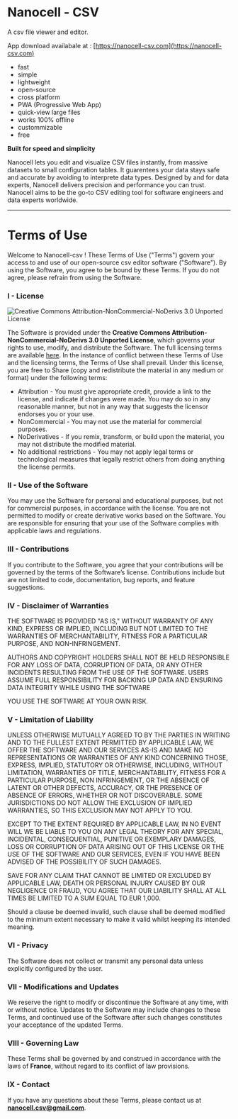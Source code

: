 
# Nanocell - CSV

A csv file viewer and editor.

App download availabale at : [https://nanocell-csv.com](https://nanocell-csv.com)

- fast
- simple
- lightweight
- open-source
- cross platform
- PWA (Progressive Web App)
- quick-view large files
- works 100% offline
- custommizable
- free

**Built for speed and simplicity**

Nanocell lets you edit and visualize CSV files instantly, from massive datasets to small configuration tables.
It guarentees your data stays safe and accurate by avoiding to interprete data types.
Designed by and for data experts, Nanocell delivers precision and performance you can trust.
Nanocell aims to be the go-to CSV editing tool for software engineers and data experts worldwide.

______________





# Terms of Use

Welcome to Nanocell-csv ! These Terms of Use ("Terms") govern your access to and use of our open-source csv editor software ("Software"). By using the Software, you agree to be bound by these Terms. If you do not agree, please refrain from using the Software.

### I - License

![Creative Commons Attribution-NonCommercial-NoDerivs 3.0 Unported License](https://i.creativecommons.org/l/by-nc-nd/3.0/88x31.png)

The Software is provided under the **Creative Commons Attribution-NonCommercial-NoDerivs 3.0 Unported License**, which governs your rights to use, modify, and distribute the Software. The full licensing terms are available [here](http://creativecommons.org/licenses/by-nc-nd/3.0/). In the instance of conflict between these Terms of Use and the licensing terms, the Terms of Use shall prevail. Under this license, you are free to Share (copy and redistribute the material in any medium or format) under the following terms:

- Attribution - You must give appropriate credit, provide a link to the license, and indicate if changes were made. You may do so in any reasonable manner, but not in any way that suggests the licensor endorses you or your use.
- NonCommercial - You may not use the material for commercial purposes.
- NoDerivatives - If you remix, transform, or build upon the material, you may not distribute the modified material.
- No additional restrictions - You may not apply legal terms or technological measures that legally restrict others from doing anything the license permits.




### II - Use of the Software

You may use the Software for personal and educational purposes, but not for commercial purposes, in accordance with the license.
You are not permitted to modify or create derivative works based on the Software.
You are responsible for ensuring that your use of the Software complies with applicable laws and regulations.

### III - Contributions

If you contribute to the Software, you agree that your contributions will be governed by the terms of the Software’s license. 
Contributions include but are not limited to code, documentation, bug reports, and feature suggestions.

### IV - Disclaimer of Warranties

THE SOFTWARE IS PROVIDED "AS IS," WITHOUT WARRANTY OF ANY KIND, EXPRESS OR IMPLIED, INCLUDING BUT NOT LIMITED TO THE WARRANTIES OF MERCHANTABILITY, FITNESS FOR A PARTICULAR PURPOSE, AND NON-INFRINGEMENT. 

AUTHORS AND COPYRIGHT HOLDERS SHALL NOT BE HELD RESPONSIBLE FOR ANY LOSS OF DATA, CORRUPTION OF DATA, OR ANY OTHER INCIDENTS RESULTING FROM THE USE OF THE SOFTWARE. USERS ASSUME FULL RESPONSIBILITY FOR BACKING UP DATA AND ENSURING DATA INTEGRITY WHILE USING THE SOFTWARE

YOU USE THE SOFTWARE AT YOUR OWN RISK.

### V - Limitation of Liability

UNLESS OTHERWISE MUTUALLY AGREED TO BY THE PARTIES IN WRITING AND TO THE FULLEST EXTENT PERMITTED BY APPLICABLE LAW, WE OFFER THE SOFTWARE AND OUR SERVICES AS-IS AND MAKE NO REPRESENTATIONS OR WARRANTIES OF ANY KIND CONCERNING THOSE, EXPRESS, IMPLIED, STATUTORY OR OTHERWISE, INCLUDING, WITHOUT LIMITATION, WARRANTIES OF TITLE, MERCHANTABILITY, FITNESS FOR A PARTICULAR PURPOSE, NON INFRINGEMENT, OR THE ABSENCE OF LATENT OR OTHER DEFECTS, ACCURACY, OR THE PRESENCE OF ABSENCE OF ERRORS, WHETHER OR NOT DISCOVERABLE. SOME JURISDICTIONS DO NOT ALLOW THE EXCLUSION OF IMPLIED WARRANTIES, SO THIS EXCLUSION MAY NOT APPLY TO YOU.

EXCEPT TO THE EXTENT REQUIRED BY APPLICABLE LAW, IN NO EVENT WILL WE BE LIABLE TO YOU ON ANY LEGAL THEORY FOR ANY SPECIAL, INCIDENTAL, CONSEQUENTIAL, PUNITIVE OR EXEMPLARY DAMAGES, LOSS OR CORRUPTION OF DATA ARISING OUT OF THIS LICENSE OR THE USE OF THE SOFTWARE AND OUR SERVICES, EVEN IF YOU HAVE BEEN ADVISED OF THE POSSIBILITY OF SUCH DAMAGES. 

SAVE FOR ANY CLAIM THAT CANNOT BE LIMITED OR EXCLUDED BY APPLICABLE LAW, DEATH OR PERSONAL INJURY CAUSED BY OUR NEGLIGENCE OR FRAUD, YOU AGREE THAT OUR LIABILITY SHALL AT ALL TIMES BE LIMITED TO A SUM EQUAL TO EUR 1,000.

Should a clause be deemed invalid, such clause shall be deemed modified to the minimum extent necessary to make it valid whilst keeping its intended meaning.

### VI - Privacy

The Software does not collect or transmit any personal data unless explicitly configured by the user.

### VII - Modifications and Updates

We reserve the right to modify or discontinue the Software at any time, with or without notice. 
Updates to the Software may include changes to these Terms, and continued use of the Software after such changes constitutes your acceptance of the updated Terms.

### VIII - Governing Law

These Terms shall be governed by and construed in accordance with the laws of **France**, without regard to its conflict of law provisions.

### IX - Contact

If you have any questions about these Terms, please contact us at **nanocell.csv@gmail.com**.





 



